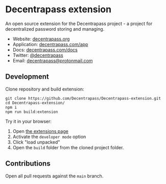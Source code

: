 # Decentrapass extension

An open source extension for the Decentrapass project - a project for decentralized password storing and managing.

- Website: [decentrapass.org](http://decentrapass.org)
- Application: [decentrapass.com/app](http://app.decentrapass.org)
- Docs: [decentrapass.com/docs](http://docs.decentrapass.org)
- Twitter: [@decentrapass](https://twitter.com/decentrapass)
- Email: decentrapass@protonmail.com

## Development

Clone repository and build extension:

```
git clone https://github.com/Decentrapass/Decentrapass-extension.git
cd Decentrapass-extension/
npm i
npm run build:extension
```

Try it in your browser:

1. Open [the extensions page](chrome://extensions/)
2. Activate the `developer mode` option
3. Click "load unpacked"
4. Open the `build` folder from the cloned project folder.

## Contributions

Open all pull requests against the `main` branch.
